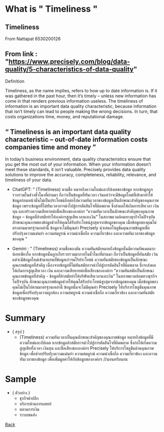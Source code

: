 # What is " Timeliness "
## Timeliness

From Nattapat 6530200126

## From link : "https://www.precisely.com/blog/data-quality/5-characteristics-of-data-quality"

Definition

Timeliness, as the name implies, refers to how up to date information is. If it was gathered in the past hour, 
then it’s timely – unless new information has come in that renders previous information useless.
The timeliness of information is an important data quality characteristic,
because information that isn’t timely can lead to people making the wrong decisions. In turn, that costs organizations time,
money, and reputational damage.

## “ Timeliness is an important data quality characteristic – out-of-date information costs companies time and money ”

In today’s business environment, data quality characteristics ensure that you get the most out of your information.
When your information doesn’t meet these standards, it isn’t valuable. Precisely provides data quality solutions to improve the accuracy,
completeness, reliability, relevance, and timeliness of your data.

- ChatGPT: "   (Timeliness) ตามชื่อ หมายถึงความใหม่และอัปเดตของข้อมูล หากข้อมูลถูกรวบรวมในช่วงชั่วโมงที่ผ่านมา ถือว่าเป็นข้อมูลที่ทันเวลา
  เว้นแต่ว่าจะมีข้อมูลใหม่ที่เข้ามาทำให้ข้อมูลก่อนหน้านั้นไม่เป็นประโยชน์อีกต่อไปความทันเวลาของข้อมูลเป็นลักษณะสำคัญของคุณภาพข้อมูล
  เพราะข้อมูลที่ไม่ทันเวลาอาจนำไปสู่การตัดสินใจที่ผิดพลาด ซึ่งส่งผลให้เกิดการเสียเวลา เงินทุน และสร้างความเสียหายต่อชื่อเสียงขององค์กร
  “ความทันเวลาเป็นลักษณะสำคัญของคุณภาพข้อมูล – ข้อมูลที่ล้าสมัยทำให้องค์กรสูญเสียเวลาและเงิน”
  ในสภาพแวดล้อมทางธุรกิจในปัจจุบัน ลักษณะคุณภาพของข้อมูลช่วยให้คุณได้รับประโยชน์สูงสุดจากข้อมูลของคุณ
  เมื่อข้อมูลของคุณไม่ตรงตามมาตรฐานเหล่านี้ ข้อมูลจะไม่มีคุณค่า Precisely นำเสนอโซลูชันคุณภาพข้อมูลเพื่อปรับปรุงความแม่นยำ
  ความสมบูรณ์ ความน่าเชื่อถือ ความเกี่ยวข้อง และความทันเวลาของข้อมูลของคุณ   "

- Gemini : " (Timeliness) ตามชื่อของมัน ความทันสมัยหมายถึงข้อมูลนั้นมีความอัพเดตมากน้อยเพียงใด
  หากข้อมูลนั้นถูกเก็บรวบรวมมาภายในชั่วโมงที่ผ่านมา ถือว่าเป็นข้อมูลที่ทันสมัย เว้นแต่จะมีข้อมูลใหม่เข้ามาแทนที่ข้อมูลเก่าจนไร้ประโยชน์
  ความทันสมัยของข้อมูลเป็นลักษณะคุณภาพข้อมูลที่สำคัญ เนื่องจากข้อมูลที่ไม่ทันสมัยอาจนำไปสู่การตัดสินใจที่ผิดพลาด
  ซึ่งจะส่งผลให้เกิดการสูญเสียเวลา เงิน และความเสียหายต่อชื่อเสียงขององค์กร
  “ความทันสมัยเป็นลักษณะคุณภาพข้อมูลที่สำคัญ - ข้อมูลที่ล้าสมัยทำให้บริษัทเสียเวลาและเงิน”
  ในสภาพแวดล้อมทางธุรกิจในปัจจุบัน ลักษณะคุณภาพข้อมูลช่วยให้คุณได้รับประโยชน์สูงสุดจากข้อมูลของคุณ เมื่อข้อมูลของคุณไม่เป็นไปตามมาตรฐานเหล่านี้
  ข้อมูลนั้นจะไม่มีคุณค่า Precisely ให้บริการโซลูชันคุณภาพข้อมูลเพื่อปรับปรุงความถูกต้อง ความสมบูรณ์ ความน่าเชื่อถือ ความเกี่ยวข้อง และความทันสมัยของข้อมูลของคุณ


# Summary 
- ( สรุป )
  - (Timeliness) ความทันเวลาเป็นคุณลักษณะสำคัญของคุณภาพข้อมูล หมายถึงข้อมูลที่มีความใหม่และอัปเดต หากข้อมูลล้าสมัยอาจนำไปสู่การตัดสินใจที่ผิดพลาด 
ซึ่งก่อให้เกิดความสูญเสียทั้งเวลา เงินทุน และชื่อเสียงขององค์กร Precisely ให้บริการโซลูชันด้านคุณภาพข้อมูล เพื่อช่วยปรับปรุงความแม่นยำ ความสมบูรณ์ 
ความน่าเชื่อถือ ความเกี่ยวข้อง และความทันเวลาของข้อมูล เพื่อเพิ่มมูลค่าให้กับข้อมูลขององค์กร //นอนครับนอน


# Sample 
- ( ตัวอย่าง )
  - ธุรกิจค้าปลีก
  - บริการด้านการแพทย์
  - ตลาดการเงิน
  - ระบบขนส่ง
   

[Back](README.md)
